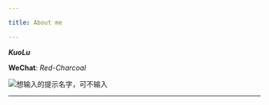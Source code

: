 ```yaml
---

title: About me

---
```


_**KuoLu**_

**WeChat**: _Red-Charcoal_


![想输入的提示名字，可不输入](https://i.loli.net/2019/05/11/5cd68f7bd1a4a.png)


---
